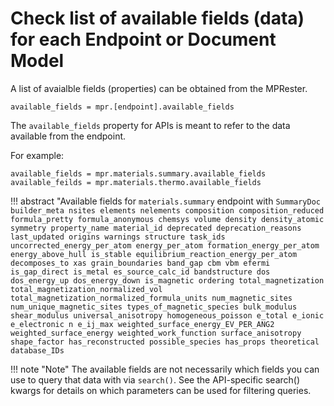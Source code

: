 # Check list of available fields (data) for each Endpoint or Document Model

A list of avaialble fields (properties) can be obtained from the MPRester.

```
available_fields = mpr.[endpoint].available_fields
```

The `available_fields` property for APIs is meant to refer to
the data available from the endpoint.

For example:

```
available_fields = mpr.materials.summary.available_fields
available_feilds = mpr.materials.thermo.available_fields
```

!!! abstract "Available fields for `materials.summary` endpoint with `SummaryDoc`
    ```
    builder_meta
    nsites
    elements
    nelements
    composition
    composition_reduced
    formula_pretty
    formula_anonymous
    chemsys
    volume
    density
    density_atomic
    symmetry
    property_name
    material_id
    deprecated
    deprecation_reasons
    last_updated
    origins
    warnings
    structure
    task_ids
    uncorrected_energy_per_atom
    energy_per_atom
    formation_energy_per_atom
    energy_above_hull
    is_stable
    equilibrium_reaction_energy_per_atom
    decomposes_to
    xas
    grain_boundaries
    band_gap
    cbm
    vbm
    efermi
    is_gap_direct
    is_metal
    es_source_calc_id
    bandstructure
    dos
    dos_energy_up
    dos_energy_down
    is_magnetic
    ordering
    total_magnetization
    total_magnetization_normalized_vol
    total_magnetization_normalized_formula_units
    num_magnetic_sites
    num_unique_magnetic_sites
    types_of_magnetic_species
    bulk_modulus
    shear_modulus
    universal_anisotropy
    homogeneous_poisson
    e_total
    e_ionic
    e_electronic
    n
    e_ij_max
    weighted_surface_energy_EV_PER_ANG2
    weighted_surface_energy
    weighted_work_function
    surface_anisotropy
    shape_factor
    has_reconstructed
    possible_species
    has_props
    theoretical
    database_IDs
    ```

!!! note "Note"
    The available fields are not necessarily which fields you can use to query
    that data with via `search()`. See the API-specific search() kwargs for
    details on which parameters can be used for filtering queries.


